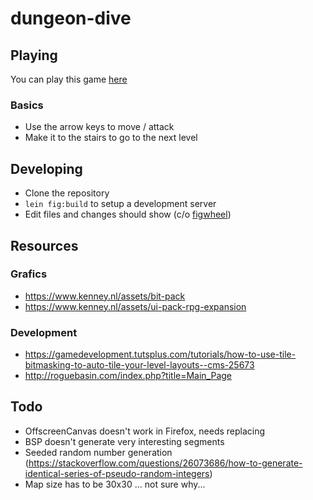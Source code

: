 # dungeon-dive

## Playing

You can play this game [here](https://loving-morse-ada063.netlify.com/)

### Basics

- Use the arrow keys to move / attack
- Make it to the stairs to go to the next level

## Developing

- Clone the repository
- `lein fig:build` to setup a development server
- Edit files and changes should show (c/o [figwheel](https://github.com/bhauman/figwheel-main))

## Resources

### Grafics

- https://www.kenney.nl/assets/bit-pack
- https://www.kenney.nl/assets/ui-pack-rpg-expansion

### Development

- https://gamedevelopment.tutsplus.com/tutorials/how-to-use-tile-bitmasking-to-auto-tile-your-level-layouts--cms-25673
- http://roguebasin.com/index.php?title=Main_Page

## Todo

- OffscreenCanvas doesn't work in Firefox, needs replacing
- BSP doesn't generate very interesting segments
- Seeded random number generation (https://stackoverflow.com/questions/26073686/how-to-generate-identical-series-of-pseudo-random-integers)
- Map size has to be 30x30 ... not sure why...
